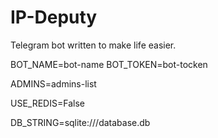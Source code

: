 # IP-Deputy
Telegram bot written to make life easier.

BOT_NAME=bot-name
BOT_TOKEN=bot-tocken

ADMINS=admins-list

USE_REDIS=False

DB_STRING=sqlite:///database.db